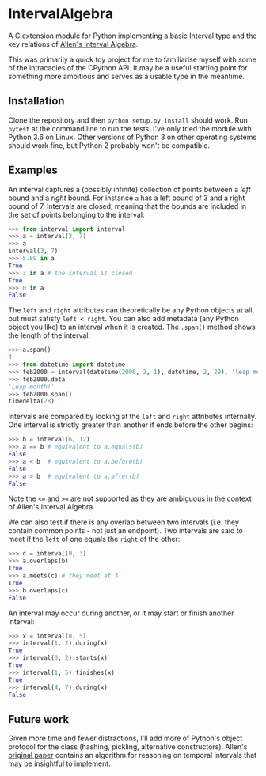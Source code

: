 # IntervalAlgebra

A C extension module for Python implementing a basic Interval type and the key relations of [Allen's Interval Algebra](https://en.wikipedia.org/wiki/Allen%27s_interval_algebra).

This was primarily a quick toy project for me to familiarise myself with some of the intracacies of the CPython API. It may be a useful starting point for something more ambitious and serves as a usable type in the meantime.

## Installation

Clone the repository and then `python setup.py install` should work. Run `pytest` at the command line to run the tests. I've only tried the module with Python 3.6 on Linux. Other versions of Python 3 on other operating systems should work fine, but Python 2 probably won't be compatible.

## Examples

An interval captures a (possibly infinite) collection of points between a *left* bound and a *right* bound. For instance `a` has a left bound of 3 and a right bound of 7. Intervals are closed, meaning that the bounds are included in the set of points belonging to the interval:

``` python
>>> from interval import interval
>>> a = interval(3, 7)
>>> a
interval(3, 7)
>>> 5.89 in a
True
>>> 3 in a # the interval is closed
True
>>> 0 in a
False
```

The `left` and `right` attributes can theoretically be any Python objects at all, but must satisfy `left < right`. You can also add metadata (any Python object you like) to an interval when it is created. The `.span()` method shows the length of the interval:

``` python
>>> a.span()
4
>>> from datetime import datetime
>>> feb2000 = interval(datetime(2000, 2, 1), datetime, 2, 29), 'leap month!')
>>> feb2000.data
'Leap month!'
>>> feb2000.span()
timedelta(28)
```

Intervals are compared by looking at the `left` and `right` attributes internally. One interval is strictly greater than another if ends before the other begins:

``` python
>>> b = interval(6, 12)
>>> a == b # equivalent to a.equals(b)
False
>>> a < b  # equivalent to a.before(b)
False
>>> a > b  # equivalent to a.after(b)
False
```

Note the `<=` and `>=` are not supported as they are ambiguous in the context of Allen's Interval Algebra.

We can also test if there is any overlap between two intervals (i.e. they contain common points - not just an endpoint). Two intervals are said to meet if the `left` of one equals the `right` of the other:

``` python
>>> c = interval(0, 3)
>>> a.overlaps(b)
True
>>> a.meets(c) # they meet at 3
True
>>> b.overlaps(c)
False
```

An interval may occur during another, or it may start or finish another interval:

``` python
>>> x = interval(0, 5)
>>> interval(1, 2).during(x)
True
>>> interval(0, 2).starts(x)
True
>>> interval(1, 5).finishes(x)
True
>>> interval(4, 7).during(x)
False
```

## Future work

Given more time and fewer distractions, I'll add more of Python's object protocol for the class (hashing, pickling, alternative constructors). Allen's [original paper](http://cse.unl.edu/~choueiry/Documents/Allen-CACM1983.pdf) contains an algorithm for reasoning on temporal intervals that may be insightful to implement.
